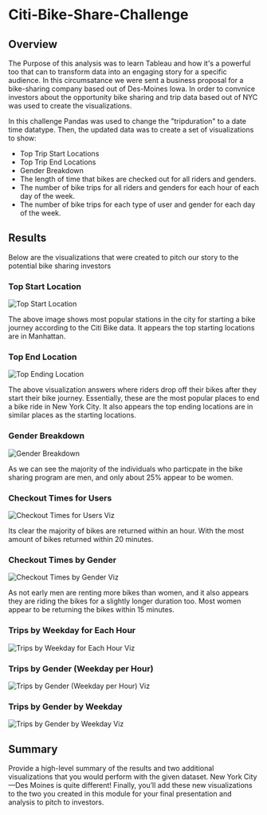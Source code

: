 # Citi-Bike-Share-Challenge

## Overview 

The Purpose of this analysis was to learn Tableau and how it's a powerful too that can to transform data into an engaging story for a specific audience. In this circumsatance we were sent a business proposal for a bike-sharing company based out of Des-Moines Iowa. In order to convnice investors about the opportunity bike sharing and trip data based out of NYC was used to create the visualizations. 

In this challenge Pandas was used to change the "tripduration" to a date time datatype. Then, the updated data was to create a set of visualizations to show:

- Top Trip Start Locations
- Top Trip End Locations
- Gender Breakdown 
- The length of time that bikes are checked out for all riders and genders.
- The number of bike trips for all riders and genders for each hour of each day of the week.
- The number of bike trips for each type of user and gender for each day of the week.

## Results 

Below are the visualizations that were created to pitch our story to the potential bike sharing investors

### Top Start Location
![Top Start Location](https://user-images.githubusercontent.com/112028534/209243721-508400ed-d2ec-41f2-8685-6d3e3320ac61.PNG)

The above image shows most popular stations in the city for starting a bike journey according to the Citi Bike data. It appears the top starting locations are in Manhattan. 

### Top End Location 
![Top Ending Location](https://user-images.githubusercontent.com/112028534/209243345-af31dbba-4cd1-47af-a392-4d3ea9f3e33c.PNG)

The above visualization answers where riders drop off their bikes after they start their bike journey. Essentially, these are the most popular places to end a bike ride in New York City. It also appears the top ending locations are in similar places as the starting locations.

### Gender Breakdown
![Gender Breakdown](https://user-images.githubusercontent.com/112028534/209243351-0405d919-5144-45e6-a63e-83d316226bcc.PNG)

As we can see the majority of the individuals who particpate in the bike sharing program are men, and only about 25% appear to be women. 

### Checkout Times for Users
![Checkout Times for Users Viz](https://user-images.githubusercontent.com/112028534/209243370-da27e0ac-c3b0-4c07-b5a5-f70a9b42f913.PNG)

Its clear the majority of bikes are returned within an hour. With the most amount of bikes returned within 20 minutes.

### Checkout Times by Gender
![Checkout Times by Gender Viz](https://user-images.githubusercontent.com/112028534/209243366-be308cd1-36d7-40e2-9969-08d2a7fb4e60.PNG)

As not early men are renting more bikes than women, and it also appears they are riding the bikes for a slightly longer duration too. Most women appear to be returning the bikes within 15 minutes.

### Trips by Weekday for Each Hour
![Trips by Weekday for Each Hour Viz](https://user-images.githubusercontent.com/112028534/209248086-5c5cdb7e-89a8-4309-98e6-405bc229d1ef.PNG)



### Trips by Gender (Weekday per Hour)
![Trips by Gender (Weekday per Hour) Viz](https://user-images.githubusercontent.com/112028534/209243388-387295c8-d9c3-4b94-adf5-e70f44f1ec59.PNG)

### Trips by Gender by Weekday
![Trips by Gender by Weekday Viz](https://user-images.githubusercontent.com/112028534/209243390-e06f2247-3fb7-43cc-bb0e-0efdbdf36949.PNG)

## Summary 
Provide a high-level summary of the results and two additional visualizations that you would perform with the given dataset. New York City—Des Moines is quite different! Finally, you’ll add these new visualizations to the two you created in this module for your final presentation and analysis to pitch to investors.
